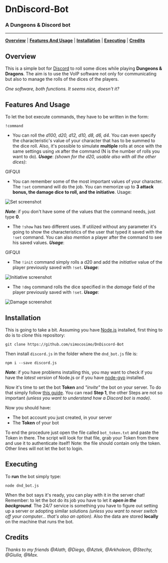 # DnDiscord-Bot
### A Dungeons & Discord bot
------

<b><a href="#overview">Overview</a></b>
|
<b><a href="#features-and-usage">Features And Usage</a></b>
|
<b><a href="#installation">Installation</a></b>
|
<b><a href="#executing">Executing</a></b>
|
<b><a href="#credits">Credits</a></b>
<br>

## Overview

This is a simple bot for <a href="https://discordapp.com/">Discord</a> to roll some dices while playing **Dungeons & Dragons**. The aim is to use the VoIP software not only for communicating but also to manage the rolls of the dices of the players.

*One software, both functions. It seems nice, doesn't it?*

## Features And Usage

To let the bot execute commands, they have to be written in the form:
```
!command
```

- You can roll the *d100, d20, d12, d10, d8, d6, d4*. You can even specify the
characteristic's value of your character that has to be summed to the dice roll. Also, it's possible to simulate **multiple** rolls at once with the same settings using `xN` after the command (N is the number of rolls you want to do).
***Usage***: *(shown for the d20, usable also with all the other dices)*:

GIFQUI

- You can remember some of the most important values of your character. The `!set` command will do the job. You can memorize up to **3 attack bonus, the damage dice to roll, and the initiative**. Usage:

![Set screenshot](https://github.com/simocosimo/DnDiscord-Bot/blob/master/screenshots/set.png)

***Note***: if you don't have some of the values that the command needs, just type **0**.

- The `!show` has two different uses. If utilized without any parameter it's going to show the characteristics of the user that typed it saved with the `!set` command. You can also *mention* a player after the command to see his saved values.
***Usage***:

GIFQUI

-  The `!init` command simply rolls a d20 and add the *initiative* value of the player previously saved with `!set`.
***Usage***:

![Initiative screenshot](https://github.com/simocosimo/DnDiscord-Bot/blob/master/screenshots/init.png)

- The `!dmg` command rolls the dice specified in the *damage* field of the player previously saved with `!set`.
***Usage***:

![Damage screenshot](https://github.com/simocosimo/DnDiscord-Bot/blob/master/screenshots/dmg.png)

## Installation

This is going to take a bit.
Assuming you have <a href="https://nodejs.org/it/">Node.js</a> installed, first thing to do is to *clone* this repository:
```
git clone https://github.com/simocosimo/DnDiscord-Bot
```

Then install `discord.js` in the folder where the `dnd_bot.js` file is:
```
npm i --save discord.js
```
***Note***: if you have problems installing this, you may want to check if you have the *latest version* of Node.js or if you have <a href="https://github.com/nodejs/node-gyp">node-gyp</a> installed.

Now it's time to set the bot **Token** and *"invite"* the bot on your server.
To do that simply follow <a href="https://eslachance.gitbooks.io/discord-js-bot-guide/content/getting-started/the-long-version.html">this guide</a>. You can read **Step 1**, the other Steps are not so important *(unless you want to understand how a Discord bot is made)*.

Now you should have:
- The bot account you just created, in your server
- The **Token** of your bot

To end the procedure just open the file called `bot_token.txt` and paste the Token in there.
The script will look for that file, grab your Token from there and use it to authenticate itself!
Note: the file should contain only the token. Other lines will not let the bot to login.

## Executing

To **run** the bot simply type:
```
node dnd_bot.js
```

When the bot says it's ready, you can play with it in the server chat!
Remember: to let the bot do its job you have to let it ***open in the background***. The 24/7 service is something you have to figure out setting up a server or adopting similar solutions *(unless you want to never switch off your computer... that's also an option)*. Also the data are stored **locally** on the machine that runs the bot.

## Credits

*Thanks to my friends @Alath, @Diego, @Aztek, @Arkholeon, @Stechy, @Giulia, @Max.*
